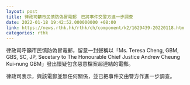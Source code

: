 ```yaml
---
layout: post
title: 律政司籲市民慎防偽冒電郵　已將事件交警方進一步調查
date: 2022-01-18 19:42:52.000000000 +08:00
link: https://news.rthk.hk/rthk/ch/component/k2/1629439-20220118.htm
categories: rthk
---
```


律政司呼籲市民慎防偽冒電郵，留意一封聲稱以「Ms. Teresa Cheng, GBM, GBS, SC, JP, Secetary to The Honourable Chief Justice Andrew Cheung Kui-nung GBM」發出懷疑包含惡意檔案超連結的電郵。

律政司表示，與該電郵並無任何關係，並已把事件交由警方作進一步調查。
